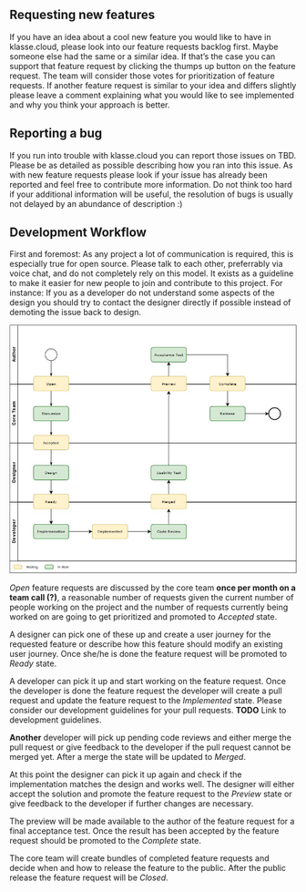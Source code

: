 ## Requesting new features

If you have an idea about a cool new feature you would like to have in klasse.cloud, please look into our feature requests backlog first. Maybe someone else had the same or a similar idea. If that’s the case you can support that feature request by clicking the thumps up button on the feature request. The team will consider those votes for prioritization of feature requests. If another feature request is similar to your idea and differs slightly please leave a comment explaining what you would like to see implemented and why you think your approach is better.

## Reporting a bug

If you run into trouble with klasse.cloud you can report those issues on TBD. Please be as detailed as possible describing how you ran into this issue. As with new feature requests please look if your issue has already been reported and feel free to contribute more information. Do not think too hard if your additional information will be useful, the resolution of bugs is usually not delayed by an abundance of description :)

## Development Workflow

First and foremost: As any project a lot of communication is required, this is especially true for open source. Please talk to each other, preferrably via voice chat, and do not completely rely on this model. It exists as a guideline to make it easier for new people to join and contribute to this project. For instance: If you as a developer do not understand some aspects of the design you should try to contact the designer directly if possible instead of demoting the issue back to design.

![Missing image](/assets/development-workflow.jpg)

_Open_ feature requests are discussed by the core team **once per month on a team call (?)**, a reasonable number of requests given the current number of people working on the project and the number of requests currently being worked on are going to get prioritized and promoted to _Accepted_ state.  

A designer can pick one of these up and create a user journey for the requested feature or describe how this feature should modify an existing user journey. Once she/he is done the feature request will be promoted to _Ready_ state.  

A developer can pick it up and start working on the feature request. Once the developer is done the feature request the developer will create a pull request and update the feature request to the _Implemented_ state. Please consider our development guidelines for your pull requests. **TODO** Link to development guidelines.  

**Another** developer will pick up pending code reviews and either merge the pull request or give feedback to the developer if the pull request cannot be merged yet. After a merge the state will be updated to _Merged_.  

At this point the designer can pick it up again and check if the implementation matches the design and works well. The designer will either accept the solution and promote the feature request to the _Preview_ state or give feedback to the developer if further changes are necessary.  

The preview will be made available to the author of the feature request for a final acceptance test. Once the result has been accepted by the feature request should be promoted to the _Complete_ state.  

The core team will create bundles of completed feature requests and decide when and how to release the feature to the public. After the public release the feature request will be _Closed_.
